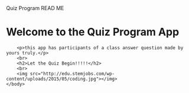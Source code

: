 <html>
    <head>Quiz Program READ ME</head>
    <body>
        <h1>Welcome to the Quiz Program App</h1>
        
        <p>this app has participants of a class answer question made by yours truly.</p>
        <br>
        <h2>Let the Quiz Begin!!!!!</h2>
        <br>
        <img src="http://edu.stemjobs.com/wp-content/uploads/2015/05/coding.jpg"></img>
    </body>
</html>